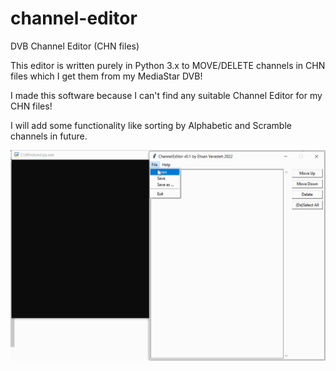 # channel-editor
DVB Channel Editor (CHN files)

This editor is written purely in Python 3.x to MOVE/DELETE channels in CHN files which I get them from my MediaStar DVB!

I made this software because I can't find any suitable Channel Editor for my CHN files!

I will add some functionality like sorting by Alphabetic and Scramble channels in future.

![alt text](https://github.com/ehsanecc/channel-editor/blob/main/sample1.gif?raw=true "Sample 1")
